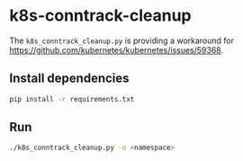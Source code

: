 # k8s-conntrack-cleanup

The `k8s_conntrack_cleanup.py` is providing a workaround for https://github.com/kubernetes/kubernetes/issues/59368.

## Install dependencies

```bash
pip install -r requirements.txt
```

## Run

```bash
./k8s_conntrack_cleanup.py -n <namespace>
```
